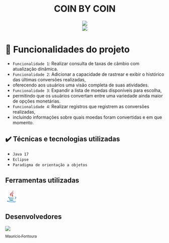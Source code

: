 <h1 align ="center">COIN BY COIN</h1>
 <div align="center">
   <img align="center" src="https://github.com/mauricio-fontoura/Coin-Finder/assets/110005036/715a9d81-901a-499f-a781-6904dfc483ea">
 </div>
 <div align="center">
   <img src="http://img.shields.io/static/v1?label=STATUS&message=EM%20DESENVOLVIMENTO&color=GREEN&style=for-the-badge">
 </div>
 
 
 

  # :hammer: Funcionalidades do projeto

- `Funcionalidade 1`: Realizar consulta de taxas de câmbio com atualização dinâmica.
- `Funcionalidade 2`: Adicionar a capacidade de rastrear e exibir o histórico das últimas conversões realizadas,
-  oferecendo aos usuários uma visão completa de suas atividades. 
- `Funcionalidade 3`: Expandir a lista de moedas disponíveis para escolha,
-  permitindo que os usuários convertam entre uma variedade ainda maior de opções monetárias.
- `Funcionalidade 4`: Realizar registros que registrem as conversões realizadas,
-  incluindo informações sobre quais moedas foram convertidas e em que momento.

## ✔️ Técnicas e tecnologias utilizadas

- ``Java 17``
- ``Eclipse``
- ``Paradigma de orientação a objetos``

## Ferramentas utilizadas

<a href="https://www.java.com" target="_blank"> <img src="https://raw.githubusercontent.com/devicons/devicon/master/icons/java/java-original.svg" alt="java" width="40" height="40"/> </a> 

## Desenvolvedores

[<img src="https://avatars.githubusercontent.com/u/110005036?v=4" width=115><br><sub>Maurício Fontoura</sub>](https://github.com/camilafernanda) 